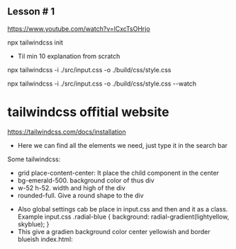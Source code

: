 ## Lesson # 1

https://www.youtube.com/watch?v=lCxcTsOHrjo

npx tailwindcss init

* Til min 10 explanation from scratch

npx tailwindcss -i ./src/input.css -o ./build/css/style.css

npx tailwindcss -i ./src/input.css -o ./build/css/style.css --watch

# tailwindcss offitial website

https://tailwindcss.com/docs/installation

* Here we can find all the elements we need, just type it in the search bar

Some tailwindcss:
- grid place-content-center: It place the child component in the center
- bg-emerald-500. background color of thus div
- w-52 h-52. width and high of the div
- rounded-full. Give a round shape to the div

* Also global settings cab be place in  input.css and then and it as a class. Example
input.css
.radial-blue {
    background: radial-gradient(lightyellow, skyblue);
}
* This give a gradien background color center yellowish and border blueish
index.html:
<body class="min-h-screen grid place-content-center radial-blue">
